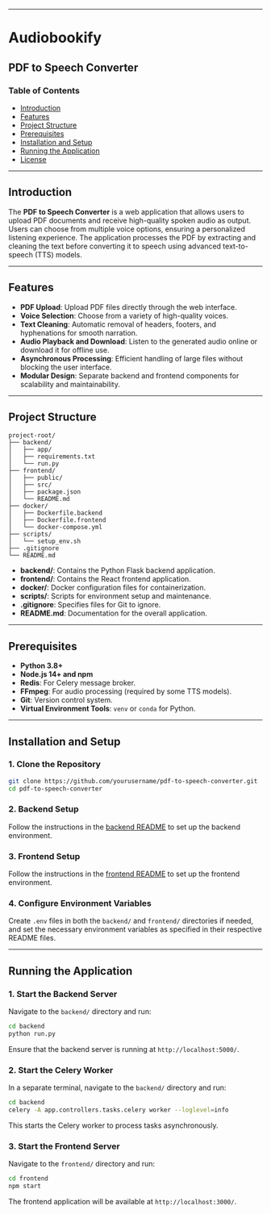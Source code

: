 
---

# Audiobookify

## PDF to Speech Converter

### Table of Contents

- [Introduction](#introduction)
- [Features](#features)
- [Project Structure](#project-structure)
- [Prerequisites](#prerequisites)
- [Installation and Setup](#installation-and-setup)
- [Running the Application](#running-the-application)
- [License](#license)

---

## Introduction

The **PDF to Speech Converter** is a web application that allows users to upload PDF documents and receive high-quality spoken audio as output. Users can choose from multiple voice options, ensuring a personalized listening experience. The application processes the PDF by extracting and cleaning the text before converting it to speech using advanced text-to-speech (TTS) models.

---

## Features

- **PDF Upload**: Upload PDF files directly through the web interface.
- **Voice Selection**: Choose from a variety of high-quality voices.
- **Text Cleaning**: Automatic removal of headers, footers, and hyphenations for smooth narration.
- **Audio Playback and Download**: Listen to the generated audio online or download it for offline use.
- **Asynchronous Processing**: Efficient handling of large files without blocking the user interface.
- **Modular Design**: Separate backend and frontend components for scalability and maintainability.

---

## Project Structure

```
project-root/
├── backend/
│   ├── app/
│   ├── requirements.txt
│   └── run.py
├── frontend/
│   ├── public/
│   ├── src/
│   ├── package.json
│   └── README.md
├── docker/
│   ├── Dockerfile.backend
│   ├── Dockerfile.frontend
│   └── docker-compose.yml
├── scripts/
│   └── setup_env.sh
├── .gitignore
└── README.md
```

- **backend/**: Contains the Python Flask backend application.
- **frontend/**: Contains the React frontend application.
- **docker/**: Docker configuration files for containerization.
- **scripts/**: Scripts for environment setup and maintenance.
- **.gitignore**: Specifies files for Git to ignore.
- **README.md**: Documentation for the overall application.

---

## Prerequisites

- **Python 3.8+**
- **Node.js 14+ and npm**
- **Redis**: For Celery message broker.
- **FFmpeg**: For audio processing (required by some TTS models).
- **Git**: Version control system.
- **Virtual Environment Tools**: `venv` or `conda` for Python.

---

## Installation and Setup

### 1. Clone the Repository

```bash
git clone https://github.com/yourusername/pdf-to-speech-converter.git
cd pdf-to-speech-converter
```

### 2. Backend Setup

Follow the instructions in the [backend README](backend/README.md) to set up the backend environment.

### 3. Frontend Setup

Follow the instructions in the [frontend README](frontend/README.md) to set up the frontend environment.

### 4. Configure Environment Variables

Create `.env` files in both the `backend/` and `frontend/` directories if needed, and set the necessary environment variables as specified in their respective README files.

---

## Running the Application

### 1. Start the Backend Server

Navigate to the `backend/` directory and run:

```bash
cd backend
python run.py
```

Ensure that the backend server is running at `http://localhost:5000/`.

### 2. Start the Celery Worker

In a separate terminal, navigate to the `backend/` directory and run:

```bash
cd backend
celery -A app.controllers.tasks.celery worker --loglevel=info
```

This starts the Celery worker to process tasks asynchronously.

### 3. Start the Frontend Server

Navigate to the `frontend/` directory and run:

```bash
cd frontend
npm start
```

The frontend application will be available at `http://localhost:3000/`.


